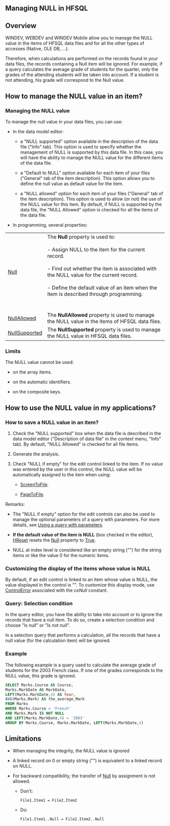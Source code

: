 


## Managing NULL in HFSQL
			



<a name="NOTE1"></a>
<a name="NOTE1_1"></a>


## Overview
<a name="overview_ELTTEXTE000189"></a>
WINDEV, WEBDEV and WINDEV Mobile allow you to manage the NULL value in the items of HFSQL data files and for all the other types of accesses (Native, OLE DB, ...).

Therefore, when calculations are performed on the records found in your data files, the records containing a Null item will be ignored. For example, if a query calculates the average grade of students for the quarter, only the grades of the attending students will be taken into account. If a student is not attending, his grade will correspond to the Null value.





<a name="NOTE2"></a>
<a name="NOTE2_1"></a>


## How to manage the NULL value in an item?
<a name="how_manage_the_null_value_item_ELTTEXTE000219"></a>


### Managing the NULL value
<a name="managing_the_null_value_ELTPARAGRAPHE000030"></a>

To manage the null value in your data files, you can use:

- In the data model editor:

	- a "NULL supported" option available in the description of the data file ("Info" tab). This option is used to specify whether the management of NULL is supported by this data file. In this case, you will have the ability to manage the NULL value for the different items of the data file.

	- a "Default to NULL" option available for each item of your files ("General" tab of the item description). This option allows you to define the null value as default value for the item.

	- a "NULL allowed" option for each item of your files ("General" tab of the item description). This option is used to allow (or not) the use of the NULL value for this item. By default, if NULL is supported by the data file, the "NULL Allowed" option is checked for all the items of the data file.  




- In programming, several properties:
	


|   |   |
| --- | --- |
| [Null](../Proprietes/2512064.md) | The **Null** property is used to:<br><br>	- Assign NULL to the item for the current record.<br><br>	- Find out whether the item is associated with the NULL value for the current record.<br><br>	- Define the default value of an item when the item is described through programming.<br><br><br> |
| [NullAllowed](../Proprietes/1000019492.md) | The **NullAllowed** property is used to manage the NULL value in the items of HFSQL data files. |
| [NullSupported](../Proprietes/2512061.md) | The **NullSupported** property is used to manage the NULL value in HFSQL data files. |



<a name="NOTE2_2"></a>


### Limits
<a name="limits_ELTPARAGRAPHE000048"></a>

The NULL value cannot be used:

- on the array items. 

- on the automatic identifiers. 

- on the composite keys.




<a name="NOTE3"></a>
<a name="NOTE3_1"></a>


## How to use the NULL value in my applications?
<a name="how_use_the_null_value_applications_ELTTEXTE000276"></a>


### How to save a NULL value in an item?
<a name="how_save_null_value_item_ELTPARAGRAPHE000061"></a>

1. Check the "NULL supported" box when the data file is described in the data model editor ("Description of data file" in the context menu, "Info" tab). 
	By default, "NULL Allowed" is checked for all file items. 

2. Generate the analysis.

3. Check "NULL if empty" for the edit control linked to the item. If no value was entered by the user in this control, the NULL value will be automatically assigned to the item when using: 

	- [ScreenToFile](../WDLang4/3044146.md). 

	- [PageToFile](../WDLang4/3044022.md).







Remarks: 

- The "NULL if empty" option for the edit controls can also be used to manage the optional parameters of a query with parameters. For more details, see [Using a query with parameters](../Editeurs/2032032.md).

- **If the default value of the item is NULL** (box checked in the editor), [HReset](../WDLang4/3044118.md) resets the [Null](../Proprietes/2512064.md) property to <u><u><u><u>True</u></u></u></u>.

- NULL at index level is considered like an empty string ("") for the string items or like the value 0 for the numeric items. 



<a name="NOTE3_2"></a>


### Customizing the display of the items whose value is NULL
<a name="customizing_the_display_the_items_whose_value_null_ELTPARAGRAPHE000100"></a>

By default, if an edit control is linked to an item whose value is NULL, the value displayed in the control is "". To customize this display mode, use [ControlError](../WDLang1/3025036.md) associated with the *ceNull* constant.
<a name="NOTE3_3"></a>


### Query: Selection condition
<a name="query_selection_condition_ELTPARAGRAPHE000110"></a>

In the query editor, you have the ability to take into account or to ignore the records that have a null item. To do so, create a selection condition and choose "Is null" or "Is not null".

In a selection query that performs a calculation, all the records that have a null value (for the calculation item) will be ignored.
<a name="NOTE3_4"></a>


### Example
<a name="example_ELTPARAGRAPHE000119"></a>The following example is a query used to calculate the average grade of students for the 2003 French class. If one of the grades corresponds to the NULL value, this grade is ignored.


```sql
SELECT Marks.Course AS Course,
Marks.MarkDate AS MarkDate,
LEFT(Marks.MarkDate,4) AS Year,
AVG(Marks.Mark) AS the_average_Mark
FROM Marks
WHERE Marks.Course = 'French'
AND Marks.Mark IS NOT NULL 
AND LEFT(Marks.MarkDate,4) = '2003'
GROUP BY Marks.Course, Marks.MarkDate, LEFT(Marks.MarkDate,4)
```


<a name="NOTE4"></a>
<a name="NOTE4_1"></a>


## Limitations
<a name="limitations_ELTTEXTE000318"></a>


- When managing the integrity, the NULL value is ignored

- A linked record on 0 or empty string ("") is equivalent to a linked record on NULL.

- For backward compatibility, the transfer of [Null](../Proprietes/2512064.md) by assignment is not allowed.

	- Don't:
			
		```wl
		File1.Item1 = File2.Item2
		```


	- Do:
			
		```wl
		File1.Item1..Null = File2.Item2..Null
		```









